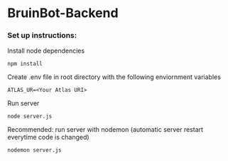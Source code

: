 # BruinBot-Backend

### Set up instructions:

Install node dependencies
```
npm install
```

Create .env file in root directory with the following enviornment variables
```
ATLAS_UR=<Your Atlas URI>
```

Run server
```
node server.js
```

Recommended: run server with nodemon (automatic server restart everytime code is changed)
```
nodemon server.js
```
